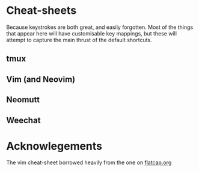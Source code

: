 # Cheat-sheets

Because keystrokes are both great, and easily forgotten. Most of the things that appear here will have customisable key mappings, but these will attempt to capture the main thrust of the default shortcuts.

## tmux

## Vim (and Neovim)

## Neomutt

## Weechat

# Acknowlegements

The vim cheat-sheet borrowed heavily from the one on [flatcap.org](https://flatcap.org/vim/)
